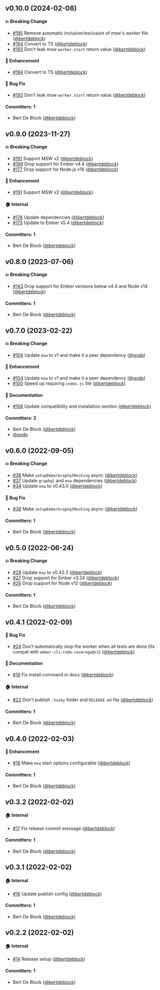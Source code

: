 ## v0.10.0 (2024-02-08)

#### :boom: Breaking Change
* [#195](https://github.com/bagaar/ember-graphql-mocking/pull/195) Remove automatic inclusion/exclusion of msw's worker file ([@bertdeblock](https://github.com/bertdeblock))
* [#194](https://github.com/bagaar/ember-graphql-mocking/pull/194) Convert to TS ([@bertdeblock](https://github.com/bertdeblock))
* [#193](https://github.com/bagaar/ember-graphql-mocking/pull/193) Don't leak msw `worker.start` return value ([@bertdeblock](https://github.com/bertdeblock))

#### :rocket: Enhancement
* [#194](https://github.com/bagaar/ember-graphql-mocking/pull/194) Convert to TS ([@bertdeblock](https://github.com/bertdeblock))

#### :bug: Bug Fix
* [#193](https://github.com/bagaar/ember-graphql-mocking/pull/193) Don't leak msw `worker.start` return value ([@bertdeblock](https://github.com/bertdeblock))

#### Committers: 1
- Bert De Block ([@bertdeblock](https://github.com/bertdeblock))

## v0.9.0 (2023-11-27)

#### :boom: Breaking Change
* [#191](https://github.com/bagaar/ember-graphql-mocking/pull/191) Support MSW v2 ([@bertdeblock](https://github.com/bertdeblock))
* [#189](https://github.com/bagaar/ember-graphql-mocking/pull/189) Drop support for Ember v4.4 ([@bertdeblock](https://github.com/bertdeblock))
* [#177](https://github.com/bagaar/ember-graphql-mocking/pull/177) Drop support for Node.js v16 ([@bertdeblock](https://github.com/bertdeblock))

#### :rocket: Enhancement
* [#191](https://github.com/bagaar/ember-graphql-mocking/pull/191) Support MSW v2 ([@bertdeblock](https://github.com/bertdeblock))

#### :house: Internal
* [#176](https://github.com/bagaar/ember-graphql-mocking/pull/176) Update dependencies ([@bertdeblock](https://github.com/bertdeblock))
* [#175](https://github.com/bagaar/ember-graphql-mocking/pull/175) Update to Ember v5.4 ([@bertdeblock](https://github.com/bertdeblock))

#### Committers: 1
- Bert De Block ([@bertdeblock](https://github.com/bertdeblock))

## v0.8.0 (2023-07-06)

#### :boom: Breaking Change
* [#143](https://github.com/bagaar/ember-graphql-mocking/pull/143) Drop support for Ember versions below v4.4 and Node v14 ([@bertdeblock](https://github.com/bertdeblock))

#### Committers: 1
- Bert De Block ([@bertdeblock](https://github.com/bertdeblock))

## v0.7.0 (2023-02-22)

#### :boom: Breaking Change
* [#104](https://github.com/bagaar/ember-graphql-mocking/pull/104) Update `msw` to v1 and make it a peer dependency ([@gvdp](https://github.com/gvdp))

#### :rocket: Enhancement
* [#104](https://github.com/bagaar/ember-graphql-mocking/pull/104) Update `msw` to v1 and make it a peer dependency ([@gvdp](https://github.com/gvdp))
* [#100](https://github.com/bagaar/ember-graphql-mocking/pull/100) Speed up requiring `index.js` file ([@bertdeblock](https://github.com/bertdeblock))

#### :memo: Documentation
* [#106](https://github.com/bagaar/ember-graphql-mocking/pull/106) Update compatibility and installation section ([@bertdeblock](https://github.com/bertdeblock))

#### Committers: 2
- Bert De Block ([@bertdeblock](https://github.com/bertdeblock))
- [@gvdp](https://github.com/gvdp)

## v0.6.0 (2022-09-05)

#### :boom: Breaking Change
* [#38](https://github.com/bagaar/ember-graphql-mocking/pull/38) Make `setupEmberGraphqlMocking` async ([@bertdeblock](https://github.com/bertdeblock))
* [#37](https://github.com/bagaar/ember-graphql-mocking/pull/37) Update `graphql` and `msw` dependencies ([@bertdeblock](https://github.com/bertdeblock))
* [#34](https://github.com/bagaar/ember-graphql-mocking/pull/34) Update `msw` to v0.43.0 ([@bertdeblock](https://github.com/bertdeblock))

#### :bug: Bug Fix
* [#38](https://github.com/bagaar/ember-graphql-mocking/pull/38) Make `setupEmberGraphqlMocking` async ([@bertdeblock](https://github.com/bertdeblock))

#### Committers: 1
- Bert De Block ([@bertdeblock](https://github.com/bertdeblock))

## v0.5.0 (2022-06-24)

#### :boom: Breaking Change
* [#29](https://github.com/bagaar/ember-graphql-mocking/pull/29) Update `msw` to v0.42.3 ([@bertdeblock](https://github.com/bertdeblock))
* [#27](https://github.com/bagaar/ember-graphql-mocking/pull/27) Drop support for Ember v3.24 ([@bertdeblock](https://github.com/bertdeblock))
* [#26](https://github.com/bagaar/ember-graphql-mocking/pull/26) Drop support for Node v12 ([@bertdeblock](https://github.com/bertdeblock))

#### Committers: 1
- Bert De Block ([@bertdeblock](https://github.com/bertdeblock))

## v0.4.1 (2022-02-09)

#### :bug: Bug Fix
* [#24](https://github.com/bagaar/ember-graphql-mocking/pull/24) Don't automatically stop the worker when all tests are done (fix compat with `ember-cli-code-coverage@v1`) ([@bertdeblock](https://github.com/bertdeblock))

#### :memo: Documentation
* [#19](https://github.com/bagaar/ember-graphql-mocking/pull/19) Fix install command in docs ([@bertdeblock](https://github.com/bertdeblock))

#### :house: Internal
* [#22](https://github.com/bagaar/ember-graphql-mocking/pull/22) Don't publish `.husky` folder and `RELEASE.md` file ([@bertdeblock](https://github.com/bertdeblock))

#### Committers: 1
- Bert De Block ([@bertdeblock](https://github.com/bertdeblock))

## v0.4.0 (2022-02-03)

#### :rocket: Enhancement
* [#18](https://github.com/bagaar/ember-graphql-mocking/pull/18) Make `msw` start options configurable ([@bertdeblock](https://github.com/bertdeblock))

#### Committers: 1
- Bert De Block ([@bertdeblock](https://github.com/bertdeblock))

## v0.3.2 (2022-02-02)

#### :house: Internal
* [#17](https://github.com/bagaar/ember-graphql-mocking/pull/17) Fix release commit message ([@bertdeblock](https://github.com/bertdeblock))

#### Committers: 1
- Bert De Block ([@bertdeblock](https://github.com/bertdeblock))


## v0.3.1 (2022-02-02)

#### :house: Internal
* [#16](https://github.com/bagaar/ember-graphql-mocking/pull/16) Update publish config ([@bertdeblock](https://github.com/bertdeblock))

#### Committers: 1
- Bert De Block ([@bertdeblock](https://github.com/bertdeblock))


## v0.2.2 (2022-02-02)

#### :house: Internal
* [#14](https://github.com/bagaar/ember-graphql-mocking/pull/14) Release setup ([@bertdeblock](https://github.com/bertdeblock))

#### Committers: 1
- Bert De Block ([@bertdeblock](https://github.com/bertdeblock))
